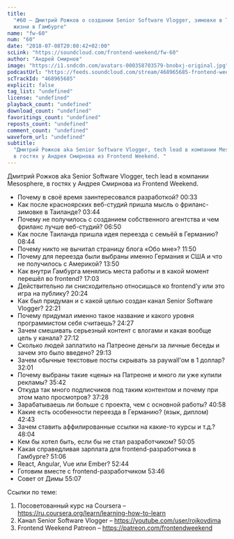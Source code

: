 ```yaml
---
title:
  "#60 – Дмитрий Рожков о создании Senior Software Vlogger, зимовке в Таиланде и
  жизни в Гамбурге"
name: "fw-60"
num: "60"
date: "2018-07-08T20:00:42+02:00"
scLink: "https://soundcloud.com/frontend-weekend/fw-60"
author: "Андрей Смирнов"
image: "https://i1.sndcdn.com/avatars-000358703579-bnobxj-original.jpg"
podcastUrl: "https://feeds.soundcloud.com/stream/468965685-frontend-weekend-fw-60.m4a"
scTrackId: "468965685"
explicit: false
tag_list: "undefined"
license: "undefined"
playback_count: "undefined"
download_count: "undefined"
favoritings_count: "undefined"
reposts_count: "undefined"
comment_count: "undefined"
waveform_url: "undefined"
subtitle:
  "Дмитрий Рожков aka Senior Software Vlogger, tech lead в компании Mesosphere,
  в гостях у Андрея Смирнова из Frontend Weekend. "
---
```


Дмитрий Рожков aka Senior Software Vlogger, tech lead в компании Mesosphere, в
гостях у Андрея Смирнова из Frontend Weekend.

- Почему в своё время заинтересовался разработкой?
  <timecode sec="33">00:33</timecode>
- Как после красноярских веб-студий пришла мысль о фриланс-зимовке в Таиланде?
  <timecode sec="224">03:44</timecode>
- Почему не получилось с созданием собственного агентства и чем фриланс лучше
  веб-студий? <timecode sec="410">06:50</timecode>
- Как после Таиланда пришла идея переезда с семьёй в Германию?
  <timecode sec="524">08:44</timecode>
- Почему никто не вычитал страницу блога «Обо мне»?
  <timecode sec="710">11:50</timecode>
- Почему для переезда были выбраны именно Германия и США и что не получилось с
  Америкой? <timecode sec="830">13:50</timecode>
- Как внутри Гамбурга менялись места работы и в какой момент перешёл во
  frontend? <timecode sec="1023">17:03</timecode>
- Действительно ли снисходительно относишься ко frontend’у или это игра на
  публику? <timecode sec="1224">20:24</timecode>
- Как был придуман и с какой целью создан канал Senior Software Vlogger?
  <timecode sec="1341">22:21</timecode>
- Почему придумал именно такое название и какого уровня программистом себя
  считаешь? <timecode sec="1467">24:27</timecode>
- Зачем смешивать серьезный контент с влогами и какая вообще цель у канала?
  <timecode sec="1632">27:12</timecode>
- Сколько людей заплатило на Патреоне деньги за личные беседы и зачем это было
  введено? <timecode sec="1753">29:13</timecode>
- Зачем обычные текстовые посты скрывать за paywall’ом в 1 доллар?
  <timecode sec="1921">32:01</timecode>
- Почему выбраны такие «цены» на Патреоне и много ли уже купили рекламы?
  <timecode sec="2142">35:42</timecode>
- Откуда так много подписчиков под таким контентом и почему при этом мало
  просмотров? <timecode sec="2248">37:28</timecode>
- Зарабатываешь ли больше с проекта, чем с основной работы?
  <timecode sec="2458">40:58</timecode>
- Какие есть особенности переезда в Германию? (язык, диплом)
  <timecode sec="2563">42:43</timecode>
- Зачем ставить аффилированные ссылки на какие-то курсы и т.д.?
  <timecode sec="2884">48:04</timecode>
- Кем бы хотел быть, если бы не стал разработчиком?
  <timecode sec="3005">50:05</timecode>
- Какая справедливая зарплата для frontend-разработчика в Гамбурге?
  <timecode sec="3066">51:06</timecode>
- React, Angular, Vue или Ember? <timecode sec="3164">52:44</timecode>
- Готовим вместе с frontend-разработчиком <timecode sec="3226">53:46</timecode>
- Совет от Димы <timecode sec="3307">55:07</timecode>

Ссылки по теме:

1. Посоветованный курс на Coursera –
   <https://ru.coursera.org/learn/learning-how-to-learn>
2. Канал Senior Software Vlogger – <https://youtube.com/user/rojkovdima>
3. Frontend Weekend Patreon – <https://patreon.com/frontendweekend>
